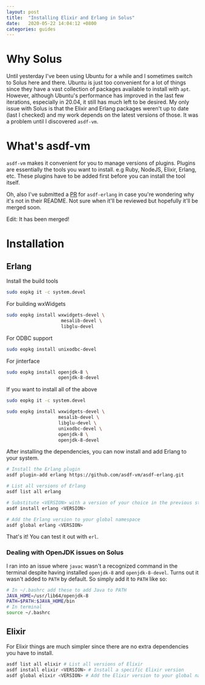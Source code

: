 ```yaml
---
layout: post
title:  "Installing Elixir and Erlang in Solus"
date:   2020-05-22 14:04:12 +0800
categories: guides
---
```


# Why Solus

Until yesterday I've been using Ubuntu for a while and I sometimes switch to Solus here and there. Ubuntu is just too convenient for a lot of things since they have a vast collection of packages available to install with `apt`. However, although Ubuntu's performance has improved in the last few iterations, especially in 20.04, it still has much left to be desired. My only issue with Solus is that the Elixir and Erlang packages weren't up to date (last I checked) and my work depends on the latest versions of those. It was a problem until I discovered `asdf-vm`.

# What's asdf-vm

`asdf-vm` makes it convenient for you to manage versions of plugins. Plugins are essentially the tools you want to install. e.g Ruby, NodeJS, Elixir, Erlang, etc. These plugins have to be added first before you can install the tool itself. 

Oh, also I've submitted a [PR](https://github.com/asdf-vm/asdf-erlang/pull/146) for `asdf-erlang` in case you're wondering why it's not in their README. Not sure when it'll be reviewed but hopefully it'll be merged soon.

Edit: It has been merged!

# Installation

## Erlang

Install the build tools

```bash
sudo eopkg it -c system.devel
```

For building wxWidgets

```bash
sudo eopkg install wxwidgets-devel \
                    mesalib-devel \
                    libglu-devel
```

For ODBC support

```bash
sudo eopkg install unixodbc-devel
```

For jinterface

```bash
sudo eopkg install openjdk-8 \
                   openjdk-8-devel
```

If you want to install all of the above

```bash
sudo eopkg it -c system.devel

sudo eopkg install wxwidgets-devel \ 
                   mesalib-devel \
                   libglu-devel \
                   unixodbc-devel \
                   openjdk-8 \
                   openjdk-8-devel
```

After installing the dependencies, you can now install and add Erlang to your system.

```bash
# Install the Erlang plugin 
asdf plugin-add erlang https://github.com/asdf-vm/asdf-erlang.git

# List all versions of Erlang
asdf list all erlang

# Substitute <VERSION> with a version of your choice in the previous step
asdf install erlang <VERSION>

# Add the Erlang version to your global namespace
asdf global erlang <VERSION> 
```

That's it! You can test it out with `erl`.

### Dealing with OpenJDK issues on Solus

I ran into an issue where `javac` wasn't a recognized command in the terminal despite having installed `openjdk-8` and `openjdk-8-devel`. Turns out it wasn't added to `PATH` by default. So simply add it to `PATH` like so:

```bash
# In ~/.bashrc add these to add Java to PATH
JAVA_HOME=/usr/lib64/openjdk-8
PATH=$PATH:$JAVA_HOME/bin
# In terminal
source ~/.bashrc
```

## Elixir

For Elixir things are much simpler since there are no extra dependencies you have to install.

```bash
asdf list all elixir # List all versions of Elixir
asdf install elixir <VERSION> # Install a specific Elixir version
asdf global elixir <VERSION> # Add the Elixir version to your global namespace
```